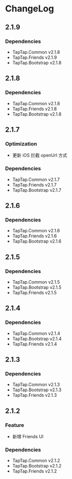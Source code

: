 # ChangeLog

## 2.1.9

### Dependencies

- TapTap.Common v2.1.8
- TapTap.Friends v2.1.9
- TapTap.Bootstrap v2.1.8

## 2.1.8

### Dependencies

- TapTap.Common v2.1.8
- TapTap.Friends v2.1.8
- TapTap.Bootstrap v2.1.8

## 2.1.7

### Optimization

- 更新 iOS 拦截 openUrl 方式

### Dependencies

- TapTap.Common v2.1.7
- TapTap.Friends v2.1.7
- TapTap.Bootstrap v2.1.7

## 2.1.6

### Dependencies

- TapTap.Common v2.1.6
- TapTap.Friends v2.1.6
- TapTap.Bootstrap v2.1.6

## 2.1.5

### Dependencies

- TapTap.Common v2.1.5
- TapTap.Bootstrap v2.1.5
- TapTap.Friends v2.1.5

## 2.1.4

### Dependencies

- TapTap.Common v2.1.4
- TapTap.Bootstrap v2.1.4
- TapTap.Friends v2.1.4

## 2.1.3

### Dependencies

- TapTap.Common v2.1.3
- TapTap.Bootstrap v2.1.3
- TapTap.Friends v2.1.3

## 2.1.2

### Feature

- 新增 Friends UI

### Dependencies

- TapTap.Common v2.1.2
- TapTap.Bootstrap v2.1.2
- TapTap.Friends v2.1.2